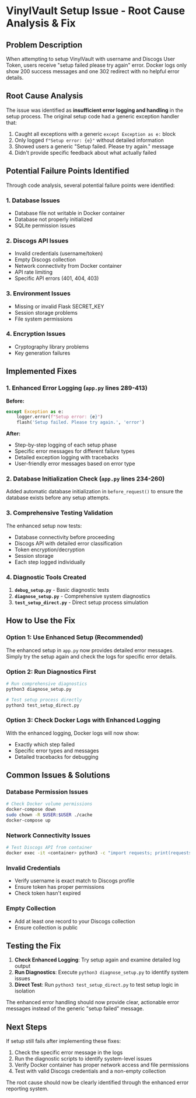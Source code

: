 # VinylVault Setup Issue - Root Cause Analysis & Fix

## Problem Description
When attempting to setup VinylVault with username and Discogs User Token, users receive "setup failed please try again" error. Docker logs only show 200 success messages and one 302 redirect with no helpful error details.

## Root Cause Analysis

The issue was identified as **insufficient error logging and handling** in the setup process. The original setup code had a generic exception handler that:

1. Caught all exceptions with a generic `except Exception as e:` block
2. Only logged `f"Setup error: {e}"` without detailed information
3. Showed users a generic "Setup failed. Please try again." message
4. Didn't provide specific feedback about what actually failed

## Potential Failure Points Identified

Through code analysis, several potential failure points were identified:

### 1. Database Issues
- Database file not writable in Docker container
- Database not properly initialized
- SQLite permission issues

### 2. Discogs API Issues  
- Invalid credentials (username/token)
- Empty Discogs collection
- Network connectivity from Docker container
- API rate limiting
- Specific API errors (401, 404, 403)

### 3. Environment Issues
- Missing or invalid Flask SECRET_KEY
- Session storage problems
- File system permissions

### 4. Encryption Issues
- Cryptography library problems
- Key generation failures

## Implemented Fixes

### 1. Enhanced Error Logging (`app.py` lines 289-413)

**Before:**
```python
except Exception as e:
    logger.error(f"Setup error: {e}")
    flash('Setup failed. Please try again.', 'error')
```

**After:**
- Step-by-step logging of each setup phase
- Specific error messages for different failure types
- Detailed exception logging with tracebacks
- User-friendly error messages based on error type

### 2. Database Initialization Check (`app.py` lines 234-260)

Added automatic database initialization in `before_request()` to ensure the database exists before any setup attempts.

### 3. Comprehensive Testing Validation

The enhanced setup now tests:
- Database connectivity before proceeding
- Discogs API with detailed error classification
- Token encryption/decryption
- Session storage
- Each step logged individually

### 4. Diagnostic Tools Created

1. **`debug_setup.py`** - Basic diagnostic tests
2. **`diagnose_setup.py`** - Comprehensive system diagnostics  
3. **`test_setup_direct.py`** - Direct setup process simulation

## How to Use the Fix

### Option 1: Use Enhanced Setup (Recommended)
The enhanced setup in `app.py` now provides detailed error messages. Simply try the setup again and check the logs for specific error details.

### Option 2: Run Diagnostics First
```bash
# Run comprehensive diagnostics
python3 diagnose_setup.py

# Test setup process directly
python3 test_setup_direct.py
```

### Option 3: Check Docker Logs with Enhanced Logging
With the enhanced logging, Docker logs will now show:
- Exactly which step failed
- Specific error types and messages
- Detailed tracebacks for debugging

## Common Issues & Solutions

### Database Permission Issues
```bash
# Check Docker volume permissions
docker-compose down
sudo chown -R $USER:$USER ./cache
docker-compose up
```

### Network Connectivity Issues  
```bash
# Test Discogs API from container
docker exec -it <container> python3 -c "import requests; print(requests.get('https://api.discogs.com/').status_code)"
```

### Invalid Credentials
- Verify username is exact match to Discogs profile
- Ensure token has proper permissions
- Check token hasn't expired

### Empty Collection
- Add at least one record to your Discogs collection
- Ensure collection is public

## Testing the Fix

1. **Check Enhanced Logging**: Try setup again and examine detailed log output
2. **Run Diagnostics**: Execute `python3 diagnose_setup.py` to identify system issues  
3. **Direct Test**: Run `python3 test_setup_direct.py` to test setup logic in isolation

The enhanced error handling should now provide clear, actionable error messages instead of the generic "setup failed" message.

## Next Steps

If setup still fails after implementing these fixes:

1. Check the specific error message in the logs
2. Run the diagnostic scripts to identify system-level issues
3. Verify Docker container has proper network access and file permissions
4. Test with valid Discogs credentials and a non-empty collection

The root cause should now be clearly identified through the enhanced error reporting system.
